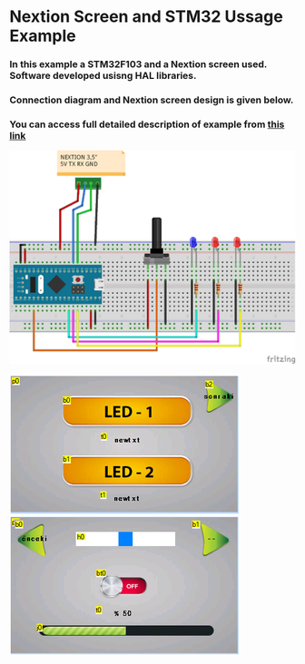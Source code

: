 # Nextion Screen and STM32 Ussage Example

### In this example a STM32F103 and a Nextion screen used. Software developed usisng HAL libraries. 

### Connection diagram and Nextion screen design is given below.

### You can access full detailed description of example from [this link](http://www.elektrobot.net/stm32-hal-kutuphaneleri-ile-nextion-ekran-kullanimi/)

![Connection Diagram](images/f103_conn_bb3.png)

![Nextion Design](images/nex_design.png)